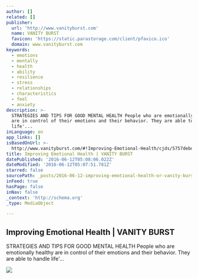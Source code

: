 ```yaml
---
author: []
related: []
publisher:
  url: 'http://www.vanityburst.com'
  name: VANITY BURST
  favicon: 'https://static.parastorage.com/client/pfavico.ico'
  domain: www.vanityburst.com
keywords:
  - emotions
  - mentally
  - health
  - ability
  - resilience
  - stress
  - relationships
  - characteristics
  - feel
  - anxiety
description: >-
  STRATEGIES AND TIPS FOR GOOD MENTAL HEALTH People who are emotionally healthy
  are in control of their emotions and their behavior. They are able to handle
  life'...
inLanguage: en
app_links: []
isBasedOnUrl: >-
  http://www.vanityburst.com/#!Improving-Emotional-Health/cjds/5757debd0cf24c9615a4c4c5
title: Improving Emotional Health | VANITY BURST
datePublished: '2016-06-12T05:08:06.022Z'
dateModified: '2016-06-12T05:07:51.781Z'
starred: false
sourcePath: _posts/2016-06-12-improving-emotional-health-or-vanity-burst.md
inFeed: true
hasPage: false
inNav: false
_context: 'http://schema.org'
_type: MediaObject

---
```

<article style=""><h1>Improving Emotional Health | VANITY BURST</h1><p>STRATEGIES AND TIPS FOR GOOD MENTAL HEALTH People who are emotionally healthy are in control of their emotions and their behavior. They are able to handle life'...</p><img src="http://static.wixstatic.com/media/26f195_b027b5128150473fa7e751f3370b807a%7Emv2_d_4800_3200_s_4_2.jpg" /></article>